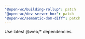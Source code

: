 ```yaml
---
"@open-wc/building-rollup": patch
"@open-wc/dev-server-hmr": patch
"@open-wc/semantic-dom-diff": patch
---
```


Use latest @web/* dependencies.
